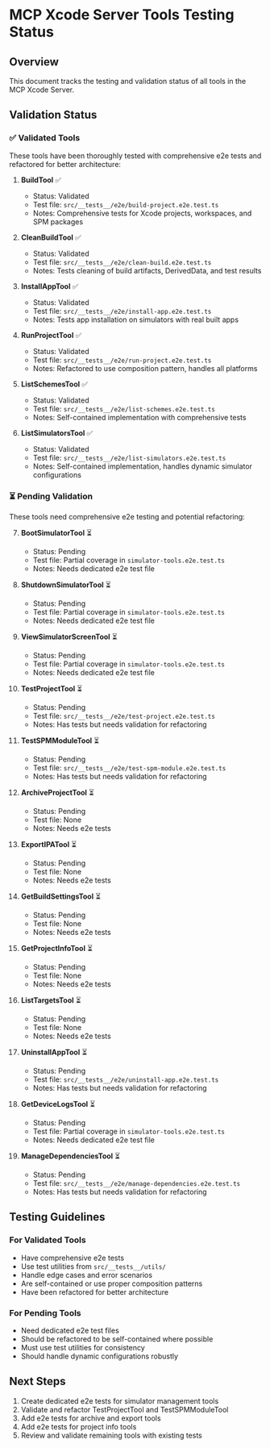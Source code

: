 # MCP Xcode Server Tools Testing Status

## Overview
This document tracks the testing and validation status of all tools in the MCP Xcode Server.

## Validation Status

### ✅ Validated Tools
These tools have been thoroughly tested with comprehensive e2e tests and refactored for better architecture:

1. **BuildTool** ✅
   - Status: Validated
   - Test file: `src/__tests__/e2e/build-project.e2e.test.ts`
   - Notes: Comprehensive tests for Xcode projects, workspaces, and SPM packages

2. **CleanBuildTool** ✅
   - Status: Validated
   - Test file: `src/__tests__/e2e/clean-build.e2e.test.ts`
   - Notes: Tests cleaning of build artifacts, DerivedData, and test results

3. **InstallAppTool** ✅
   - Status: Validated
   - Test file: `src/__tests__/e2e/install-app.e2e.test.ts`
   - Notes: Tests app installation on simulators with real built apps

4. **RunProjectTool** ✅
   - Status: Validated
   - Test file: `src/__tests__/e2e/run-project.e2e.test.ts`
   - Notes: Refactored to use composition pattern, handles all platforms

5. **ListSchemesTool** ✅
   - Status: Validated
   - Test file: `src/__tests__/e2e/list-schemes.e2e.test.ts`
   - Notes: Self-contained implementation with comprehensive tests

6. **ListSimulatorsTool** ✅
   - Status: Validated
   - Test file: `src/__tests__/e2e/list-simulators.e2e.test.ts`
   - Notes: Self-contained implementation, handles dynamic simulator configurations

### ⏳ Pending Validation
These tools need comprehensive e2e testing and potential refactoring:

7. **BootSimulatorTool** ⏳
   - Status: Pending
   - Test file: Partial coverage in `simulator-tools.e2e.test.ts`
   - Notes: Needs dedicated e2e test file

8. **ShutdownSimulatorTool** ⏳
   - Status: Pending
   - Test file: Partial coverage in `simulator-tools.e2e.test.ts`
   - Notes: Needs dedicated e2e test file

9. **ViewSimulatorScreenTool** ⏳
   - Status: Pending
   - Test file: Partial coverage in `simulator-tools.e2e.test.ts`
   - Notes: Needs dedicated e2e test file

10. **TestProjectTool** ⏳
    - Status: Pending
    - Test file: `src/__tests__/e2e/test-project.e2e.test.ts`
    - Notes: Has tests but needs validation for refactoring

11. **TestSPMModuleTool** ⏳
    - Status: Pending
    - Test file: `src/__tests__/e2e/test-spm-module.e2e.test.ts`
    - Notes: Has tests but needs validation for refactoring

12. **ArchiveProjectTool** ⏳
    - Status: Pending
    - Test file: None
    - Notes: Needs e2e tests

13. **ExportIPATool** ⏳
    - Status: Pending
    - Test file: None
    - Notes: Needs e2e tests

14. **GetBuildSettingsTool** ⏳
    - Status: Pending
    - Test file: None
    - Notes: Needs e2e tests

15. **GetProjectInfoTool** ⏳
    - Status: Pending
    - Test file: None
    - Notes: Needs e2e tests

16. **ListTargetsTool** ⏳
    - Status: Pending
    - Test file: None
    - Notes: Needs e2e tests

17. **UninstallAppTool** ⏳
    - Status: Pending
    - Test file: `src/__tests__/e2e/uninstall-app.e2e.test.ts`
    - Notes: Has tests but needs validation for refactoring

18. **GetDeviceLogsTool** ⏳
    - Status: Pending
    - Test file: Partial coverage in `simulator-tools.e2e.test.ts`
    - Notes: Needs dedicated e2e test file

19. **ManageDependenciesTool** ⏳
    - Status: Pending
    - Test file: `src/__tests__/e2e/manage-dependencies.e2e.test.ts`
    - Notes: Has tests but needs validation for refactoring

## Testing Guidelines

### For Validated Tools
- Have comprehensive e2e tests
- Use test utilities from `src/__tests__/utils/`
- Handle edge cases and error scenarios
- Are self-contained or use proper composition patterns
- Have been refactored for better architecture

### For Pending Tools
- Need dedicated e2e test files
- Should be refactored to be self-contained where possible
- Must use test utilities for consistency
- Should handle dynamic configurations robustly

## Next Steps
1. Create dedicated e2e tests for simulator management tools
2. Validate and refactor TestProjectTool and TestSPMModuleTool
3. Add e2e tests for archive and export tools
4. Add e2e tests for project info tools
5. Review and validate remaining tools with existing tests